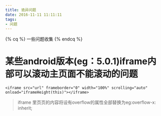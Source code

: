 ```yaml
---
title: 诡异问题
date: 2016-11-11 11:11:11
tags: 
- 问题
---
```

{% cq %} 一些问题收集 {% endcq %}
<!--more-->
# 某些android版本(eg：5.0.1)iframe内部可以滚动主页面不能滚动的问题
```
<iframe src="url" frameborder="0" width="100%" scrolling="auto" onload="iframeHeight(this)"></iframe>
```
>iframe 里页页的内容将设有overflow的属性全部替换为eg:overflow-x: inherit;



